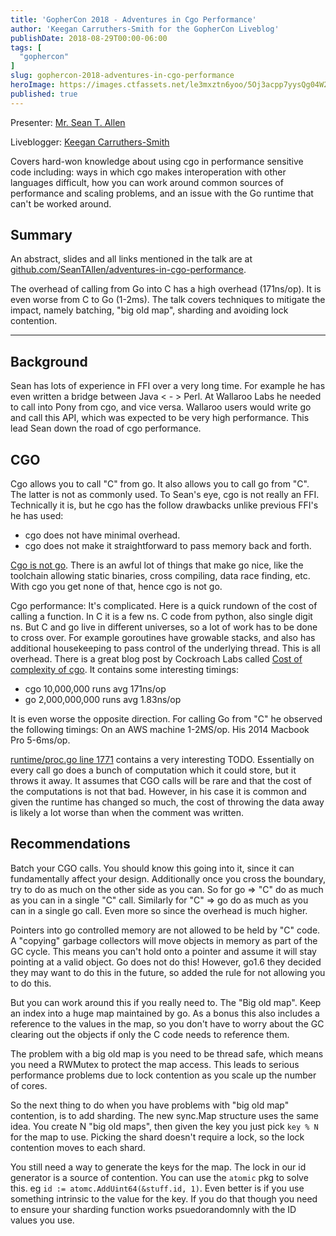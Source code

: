 ```yaml
---
title: 'GopherCon 2018 - Adventures in Cgo Performance'
author: 'Keegan Carruthers-Smith for the GopherCon Liveblog'
publishDate: 2018-08-29T00:00-06:00
tags: [
  "gophercon"
]
slug: gophercon-2018-adventures-in-cgo-performance
heroImage: https://images.ctfassets.net/le3mxztn6yoo/5Oj3acpp7yysQg04W2AW4A/a93d79c10ad903d3902f6b6d8707973a/mechanic-tire-2.jpg
published: true
---
```


Presenter: [Mr. Sean T. Allen](https://www.gophercon.com/agenda/speakers/279061)

Liveblogger: [Keegan Carruthers-Smith](https://github.com/keegancsmith)

Covers hard-won knowledge about using cgo in performance sensitive code
including: ways in which cgo makes interoperation with other languages
difficult, how you can work around common sources of performance and scaling
problems, and an issue with the Go runtime that can't be worked around.

## Summary

An abstract, slides and all links mentioned in the talk are at
[github.com/SeanTAllen/adventures-in-cgo-performance](https://github.com/SeanTAllen/adventures-in-cgo-performance).

The overhead of calling from Go into C has a high overhead (171ns/op). It is
even worse from C to Go (1-2ms). The talk covers techniques to mitigate the
impact, namely batching, "big old map", sharding and avoiding lock contention.

---

## Background

Sean has lots of experience in FFI over a very long time. For example he has
even written a bridge between Java < - > Perl. At Wallaroo Labs he needed to
call into Pony from cgo, and vice versa. Wallaroo users would write go and
call this API, which was expected to be very high performance. This lead Sean
down the road of cgo performance.

## CGO

Cgo allows you to call "C" from go. It also allows you to call go from
"C". The latter is not as commonly used. To Sean's eye, cgo is not really an
FFI. Technically it is, but he cgo has the follow drawbacks unlike previous FFI's he has used:
- cgo does not have minimal overhead.
- cgo does not make it straightforward to pass memory back and forth.

[Cgo is not go](https://dave.cheney.net/2016/01/18/cgo-is-not-go). There is an
awful lot of things that make go nice, like the toolchain allowing static
binaries, cross compiling, data race finding, etc. With cgo you get none of
that, hence cgo is not go.

Cgo performance: It's complicated. Here is a quick rundown of the cost of
calling a function. In C it is a few ns. C code from python, also single digit
ns. But C and go live in different universes, so a lot of work has to be done
to cross over. For example goroutines have growable stacks, and also has
additional housekeeping to pass control of the underlying thread. This is all
overhead. There is a great blog post by Cockroach Labs called [Cost of
complexity of
cgo](https://www.cockroachlabs.com/blog/the-cost-and-complexity-of-cgo/). It
contains some interesting timings:
- cgo  10,000,000 runs    avg 171ns/op
- go   2,000,000,000 runs avg 1.83ns/op

It is even worse the opposite direction. For calling Go from "C" he observed
the following timings: On an AWS machine 1-2MS/op. His 2014 Macbook Pro
5-6ms/op.

[runtime/proc.go line 1771](https://golang.org/src/runtime/proc.go#L1771)
contains a very interesting TODO. Essentially on every call go does a bunch of
computation which it could store, but it throws it away. It assumes that CGO
calls will be rare and that the cost of the computations is not that
bad. However, in his case it is common and given the runtime has changed so
much, the cost of throwing the data away is likely a lot worse than when the
comment was written.

## Recommendations

Batch your CGO calls. You should know this going into it, since it can
fundamentally affect your design. Additionally once you cross the boundary,
try to do as much on the other side as you can. So for go => "C" do as much as
you can in a single "C" call. Similarly for "C" => go do as much as you can in
a single go call. Even more so since the overhead is much higher.

Pointers into go controlled memory are not allowed to be held by "C" code. A
"copying" garbage collectors will move objects in memory as part of the GC
cycle. This means you can't hold onto a pointer and assume it will stay
pointing at a valid object. Go does not do this! However, go1.6 they decided
they may want to do this in the future, so added the rule for not allowing you
to do this.

But you can work around this if you really need to. The "Big old map". Keep an
index into a huge map maintained by go. As a bonus this also includes a
reference to the values in the map, so you don't have to worry about the GC
clearing out the objects if only the C code needs to reference them.

The problem with a big old map is you need to be thread safe, which means you
need a RWMutex to protect the map access. This leads to serious performance
problems due to lock contention as you scale up the number of cores.

So the next thing to do when you have problems with "big old map" contention,
is to add sharding. The new sync.Map structure uses the same idea. You create
N "big old maps", then given the key you just pick `key % N` for the map to
use. Picking the shard doesn't require a lock, so the lock contention moves to
each shard.

You still need a way to generate the keys for the map. The lock in our id
generator is a source of contention. You can use the `atomic` pkg to solve
this. eg `id := atomc.AddUint64(&stuff.id, 1)`. Even better is if you use
something intrinsic to the value for the key. If you do that though you need
to ensure your sharding function works psuedorandomnly with the ID values you
use.
